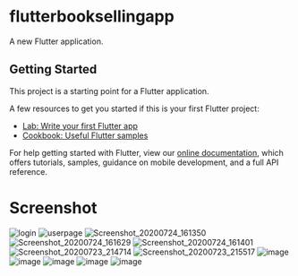 # flutterbooksellingapp

A new Flutter application.

## Getting Started

This project is a starting point for a Flutter application.

A few resources to get you started if this is your first Flutter project:

- [Lab: Write your first Flutter app](https://flutter.dev/docs/get-started/codelab)
- [Cookbook: Useful Flutter samples](https://flutter.dev/docs/cookbook)

For help getting started with Flutter, view our
[online documentation](https://flutter.dev/docs), which offers tutorials,
samples, guidance on mobile development, and a full API reference.

# Screenshot
![login](https://user-images.githubusercontent.com/45823921/88382013-caa6a800-cdd1-11ea-845f-294ee35993ad.jpg)
![userpage](https://user-images.githubusercontent.com/45823921/88382155-11949d80-cdd2-11ea-961d-abbf67346684.jpg)
![Screenshot_20200724_161350](https://user-images.githubusercontent.com/45823921/88377822-0fc6dc00-cdca-11ea-993a-d5a251d5919c.jpg)
![Screenshot_20200724_161629](https://user-images.githubusercontent.com/45823921/88378117-8ebc1480-cdca-11ea-8d1a-abf08c909ab5.jpg)
![Screenshot_20200724_161401](https://user-images.githubusercontent.com/45823921/88377986-561c3b00-cdca-11ea-98a0-c4d760a215a0.jpg)
![Screenshot_20200723_214714](https://user-images.githubusercontent.com/45823921/88374586-25390780-cdc4-11ea-9e6a-769e3d04b5d7.jpg)
![Screenshot_20200723_215517](https://user-images.githubusercontent.com/45823921/88374707-67fadf80-cdc4-11ea-87d2-31250228452f.jpg)
![image](https://user-images.githubusercontent.com/48172143/86570903-dce3b200-bf9a-11ea-83f4-c94f4e0ceef4.png)
![image](https://user-images.githubusercontent.com/48172143/86571016-fdac0780-bf9a-11ea-977c-0afe5085890c.png)
![image](https://user-images.githubusercontent.com/48172143/86570979-f553cc80-bf9a-11ea-8a8b-59d6fb1af606.png)
![image](https://user-images.githubusercontent.com/48172143/86571086-1a483f80-bf9b-11ea-98a2-ac85d8f80193.png)
![image](https://user-images.githubusercontent.com/48172143/86573957-4bc30a00-bf9f-11ea-8a97-b5db39add588.png)
